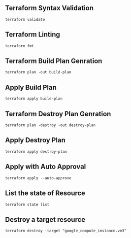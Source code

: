 ## Terraform Syntax Validation 
```
terraform validate
```

## Terraform Linting 
```
terraform fmt
```

## Terraform Build Plan Genration 
```
terraform plan -out build-plan
```

## Apply Build Plan 
```
terraform apply build-plan
```


## Terraform Destroy Plan Genration
```
terraform plan -destroy -out destroy-plan
```

## Apply Destroy Plan 
```
terraform apply destroy-plan
```

## Apply with Auto Approval 
```
terraform apply --auto-approve 
```

## List the state of Resource
```
terraform state list 
```

## Destroy a target resource
```
terraform destroy -target "google_compute_instance.vm3"
```